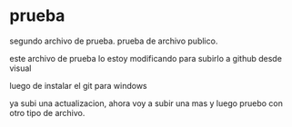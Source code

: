 # prueba
segundo archivo de prueba.
prueba de archivo publico.

este archivo de prueba lo estoy modificando para subirlo a github desde visual

luego de instalar el git para windows



ya subi una actualizacion, ahora voy a subir una mas y luego pruebo con otro tipo de archivo.

